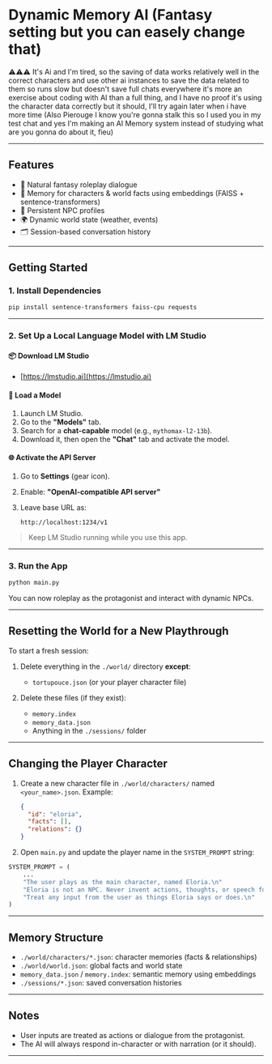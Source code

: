 
# Dynamic Memory AI (Fantasy setting but you can easely change that)

⚠️⚠️⚠️ It's Ai and I'm tired, so the saving of data works relatively well in the correct characters and use other ai instances to save the data related to them so runs slow but doesn't save full chats everywhere
it's more an exercise about coding with AI than a full thing,
and I have no proof it's using the character data correctly but it should, I'll try again later when i have more time
(Also Pierouge I know you're gonna stalk this so I used you in my test chat and yes I'm making an AI Memory system instead of studying what are you gonna do about it, fieu)

---

## Features

- 💬 Natural fantasy roleplay dialogue
- 🧠 Memory for characters & world facts using embeddings (FAISS + sentence-transformers)
- 🧍 Persistent NPC profiles
- 🌍 Dynamic world state (weather, events)
- 🗂️ Session-based conversation history

---

## Getting Started

### 1. Install Dependencies

```bash
pip install sentence-transformers faiss-cpu requests
````

---

### 2. Set Up a Local Language Model with LM Studio

#### 📦 Download LM Studio

* [https://lmstudio.ai](https://lmstudio.ai)

#### 🧠 Load a Model

1. Launch LM Studio.
2. Go to the **"Models"** tab.
3. Search for a **chat-capable** model (e.g., `mythomax-l2-13b`).
4. Download it, then open the **"Chat"** tab and activate the model.

#### 🌐 Activate the API Server

1. Go to **Settings** (gear icon).
2. Enable: **"OpenAI-compatible API server"**
3. Leave base URL as:

   ```
   http://localhost:1234/v1
   ```

> Keep LM Studio running while you use this app.

---

### 3. Run the App

```bash
python main.py
```

You can now roleplay as the protagonist and interact with dynamic NPCs.

---

## Resetting the World for a New Playthrough

To start a fresh session:

1. Delete everything in the `./world/` directory **except**:

   * `tortupouce.json` (or your player character file)

2. Delete these files (if they exist):

   * `memory.index`
   * `memory_data.json`
   * Anything in the `./sessions/` folder

---

## Changing the Player Character

1. Create a new character file in `./world/characters/` named `<your_name>.json`. Example:

   ```json
   {
     "id": "eloria",
     "facts": [],
     "relations": {}
   }
   ```

2. Open `main.py` and update the player name in the `SYSTEM_PROMPT` string:

```python
SYSTEM_PROMPT = (
    ...
    "The user plays as the main character, named Eloria.\n"
    "Eloria is not an NPC. Never invent actions, thoughts, or speech for them.\n"
    "Treat any input from the user as things Eloria says or does.\n"
)
```

---

## Memory Structure

* `./world/characters/*.json`: character memories (facts & relationships)
* `./world/world.json`: global facts and world state
* `memory_data.json` / `memory.index`: semantic memory using embeddings
* `./sessions/*.json`: saved conversation histories

---

## Notes

* User inputs are treated as actions or dialogue from the protagonist.
* The AI will always respond in-character or with narration (or it should).

---
